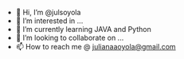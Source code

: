 - 👋 Hi, I’m @julsoyola
- 👀 I’m interested in ...
- 🌱 I’m currently learning JAVA and Python
- 💞️ I’m looking to collaborate on ...
- 📫 How to reach me @ julianaaoyola@gmail.com

<!---
julsoyola/julsoyola is a ✨ special ✨ repository because its `README.md` (this file) appears on your GitHub profile.
You can click the Preview link to take a look at your changes.
--->
